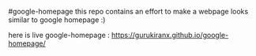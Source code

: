 #google-homepage
this repo contains an effort to make a webpage looks similar to google homepage :)

here is live google-homepage : https://gurukiranx.github.io/google-homepage/
